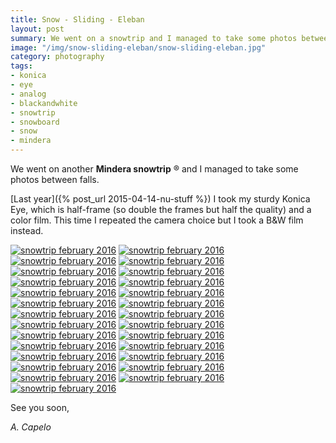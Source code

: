 ```yaml
---
title: Snow - Sliding - Eleban
layout: post
summary: We went on a snowtrip and I managed to take some photos between falls
image: "/img/snow-sliding-eleban/snow-sliding-eleban.jpg"
category: photography
tags:
- konica
- eye
- analog
- blackandwhite
- snowtrip
- snowboard
- snow
- mindera 
---
```


We went on another **Mindera snowtrip**	&reg; and I managed to take some photos between falls.

[Last year]({% post_url 2015-04-14-nu-stuff %}) I took my sturdy Konica Eye, which is half-frame (so double the frames but half the quality) and a color film. This time I repeated the camera choice but I took a  B&W film instead.

<a href="https://www.flickr.com/photos/acapelo/24717958793/in/photostream" target="_blank" title="snowtrip february 2016"><img src="https://farm2.staticflickr.com/1609/24717958793_90c1392196_c.jpg" alt="snowtrip february 2016"></a>
<a href="https://www.flickr.com/photos/acapelo/25317756916/in/photostream" target="_blank" title="snowtrip february 2016"><img src="https://farm2.staticflickr.com/1474/25317756916_b59be5c808_c.jpg" alt="snowtrip february 2016"></a>
<a href="https://www.flickr.com/photos/acapelo/24977129569/in/photostream" target="_blank" title="snowtrip february 2016"><img src="https://farm2.staticflickr.com/1490/24977129569_33ccf420e2_c.jpg" alt="snowtrip february 2016"></a>
<a href="https://www.flickr.com/photos/acapelo/24714222344/in/photostream" target="_blank" title="snowtrip february 2016"><img src="https://farm2.staticflickr.com/1508/24714222344_c634e17614_c.jpg" alt="snowtrip february 2016"></a>
<a href="https://www.flickr.com/photos/acapelo/25252083711/in/photostream" target="_blank" title="snowtrip february 2016"><img src="https://farm2.staticflickr.com/1591/25252083711_b83f318136_c.jpg" alt="snowtrip february 2016"></a>
<a href="https://www.flickr.com/photos/acapelo/24977202299/in/photostream" target="_blank" title="snowtrip february 2016"><img src="https://farm2.staticflickr.com/1505/24977202299_650008ea03_c.jpg" alt="snowtrip february 2016"></a>
<a href="https://www.flickr.com/photos/acapelo/25049303600/in/photostream" target="_blank" title="snowtrip february 2016"><img src="https://farm2.staticflickr.com/1534/25049303600_8d4835e64d_c.jpg" alt="snowtrip february 2016"></a>
<a href="https://www.flickr.com/photos/acapelo/24718200273/in/photostream" target="_blank" title="snowtrip february 2016"><img src="https://farm2.staticflickr.com/1552/24718200273_d6084f1142_c.jpg" alt="snowtrip february 2016"></a>
<a href="https://www.flickr.com/photos/acapelo/24714334884/in/photostream" target="_blank" title="snowtrip february 2016"><img src="https://farm2.staticflickr.com/1579/24714334884_9f0ac81d42_c.jpg" alt="snowtrip february 2016"></a>
<a href="https://www.flickr.com/photos/acapelo/25251954681/in/photostream" target="_blank" title="snowtrip february 2016"><img src="https://farm2.staticflickr.com/1627/25251954681_04b258097c_c.jpg" alt="snowtrip february 2016"></a>
<a href="https://www.flickr.com/photos/acapelo/24714354784/in/photostream" target="_blank" title="snowtrip february 2016"><img src="https://farm2.staticflickr.com/1535/24714354784_4431e4fb5a_c.jpg" alt="snowtrip february 2016"></a>
<a href="https://www.flickr.com/photos/acapelo/24977342189/in/photostream" target="_blank" title="snowtrip february 2016"><img src="https://farm2.staticflickr.com/1644/24977342189_6161830e14_c.jpg" alt="snowtrip february 2016"></a>
<a href="https://www.flickr.com/photos/acapelo/25226768482/in/photostream" target="_blank" title="snowtrip february 2016"><img src="https://farm2.staticflickr.com/1676/25226768482_492bcce4fc_c.jpg" alt="snowtrip february 2016"></a>
<a href="https://www.flickr.com/photos/acapelo/24718599003/in/photostream" target="_blank" title="snowtrip february 2016"><img src="https://farm2.staticflickr.com/1498/24718599003_2298e5f940_c.jpg" alt="snowtrip february 2016"></a>
<a href="https://www.flickr.com/photos/acapelo/24714843864/in/photostream" target="_blank" title="snowtrip february 2016"><img src="https://farm2.staticflickr.com/1557/24714843864_d8a2eda8d3_c.jpg" alt="snowtrip february 2016"></a>
<a href="https://www.flickr.com/photos/acapelo/25345064795/in/photostream" target="_blank" title="snowtrip february 2016"><img src="https://farm2.staticflickr.com/1456/25345064795_0ae5804944_c.jpg" alt="snowtrip february 2016"></a>
<a href="https://www.flickr.com/photos/acapelo/25226856482/in/photostream" target="_blank" title="snowtrip february 2016"><img src="https://farm2.staticflickr.com/1632/25226856482_c66706a7b6_c.jpg" alt="snowtrip february 2016"></a>
<a href="https://www.flickr.com/photos/acapelo/24977466409/in/photostream" target="_blank" title="snowtrip february 2016"><img src="https://farm2.staticflickr.com/1631/24977466409_3dc5c316b0_c.jpg" alt="snowtrip february 2016"></a>
<a href="https://www.flickr.com/photos/acapelo/25049547090/in/photostream" target="_blank" title="snowtrip february 2016"><img src="https://farm2.staticflickr.com/1660/25049547090_9261c30d27_c.jpg" alt="snowtrip february 2016"></a>
<a href="https://www.flickr.com/photos/acapelo/25319116196/in/photostream" target="_blank" title="snowtrip february 2016"><img src="https://farm2.staticflickr.com/1718/25319116196_feb523c96b_c.jpg" alt="snowtrip february 2016"></a>
<a href="https://www.flickr.com/photos/acapelo/24977224269/in/photostream" target="_blank" title="snowtrip february 2016"><img src="https://farm2.staticflickr.com/1565/24977224269_879fe2bc21_c.jpg" alt="snowtrip february 2016"></a>
<a href="https://www.flickr.com/photos/acapelo/25344725235/in/photostream" target="_blank" title="snowtrip february 2016"><img src="https://farm2.staticflickr.com/1680/25344725235_28ef10631b_c.jpg" alt="snowtrip february 2016"></a>
<a href="https://www.flickr.com/photos/acapelo/25318552156/in/photostream" target="_blank" title="snowtrip february 2016"><img src="https://farm2.staticflickr.com/1572/25318552156_b93d6716f9_c.jpg" alt="snowtrip february 2016"></a>
<a href="https://www.flickr.com/photos/acapelo/25226543232/in/photostream" target="_blank" title="snowtrip february 2016"><img src="https://farm2.staticflickr.com/1650/25226543232_b65ca0db3a_c.jpg" alt="snowtrip february 2016"></a>
<a href="https://www.flickr.com/photos/acapelo/25251494501/in/photostream" target="_blank" title="snowtrip february 2016"><img src="https://farm2.staticflickr.com/1630/25251494501_031140849a_c.jpg" alt="snowtrip february 2016"></a>
<a href="https://www.flickr.com/photos/acapelo/25225877242/in/photostream" target="_blank" title="snowtrip february 2016"><img src="https://farm2.staticflickr.com/1650/25225877242_e2f62e1ddd_c.jpg" alt="snowtrip february 2016"></a>
<a href="https://www.flickr.com/photos/acapelo/24976716549/in/photostream" target="_blank" title="snowtrip february 2016"><img src="https://farm2.staticflickr.com/1573/24976716549_d4fa9a95a9_c.jpg" alt="snowtrip february 2016"></a>

See you soon,

*A. Capelo*


